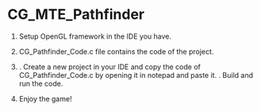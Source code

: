 # CG_MTE_Pathfinder

1. Setup OpenGL framework in the IDE you have.

2. CG_Pathfinder_Code.c file contains the code of the project.

3. .  Create a new project in your IDE and copy the code of CG_Pathfinder_Code.c by opening it in notepad and paste it.
   .  Build and run the code.

4. Enjoy the game!
